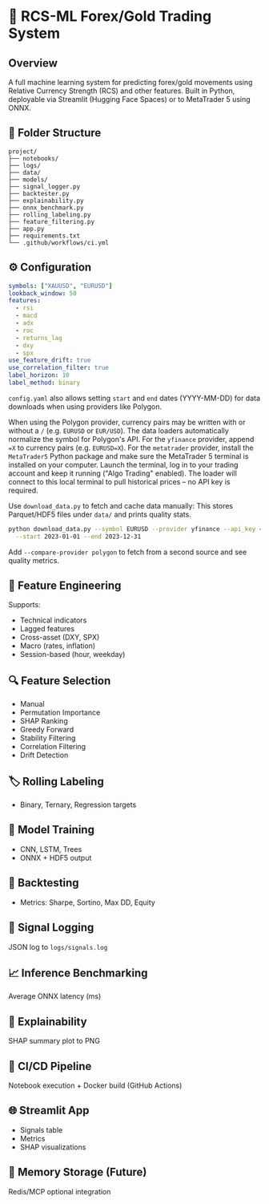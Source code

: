 # 📘 RCS-ML Forex/Gold Trading System

## Overview
A full machine learning system for predicting forex/gold movements using Relative Currency Strength (RCS) and other features. Built in Python, deployable via Streamlit (Hugging Face Spaces) or to MetaTrader 5 using ONNX.

## 📂 Folder Structure
```
project/
├── notebooks/
├── logs/
├── data/
├── models/
├── signal_logger.py
├── backtester.py
├── explainability.py
├── onnx_benchmark.py
├── rolling_labeling.py
├── feature_filtering.py
├── app.py
├── requirements.txt
└── .github/workflows/ci.yml
```

## ⚙️ Configuration
```yaml
symbols: ["XAUUSD", "EURUSD"]
lookback_window: 50
features:
  - rsi
  - macd
  - adx
  - roc
  - returns_lag
  - dxy
  - spx
use_feature_drift: true
use_correlation_filter: true
label_horizon: 10
label_method: binary
```
`config.yaml` also allows setting `start` and `end` dates (YYYY-MM-DD) for data
downloads when using providers like Polygon.

When using the Polygon provider, currency pairs may be written with or without
a `/` (e.g. `EURUSD` or `EUR/USD`). The data loaders automatically normalize
the symbol for Polygon's API. For the `yfinance` provider, append `=X` to
currency pairs (e.g. `EURUSD=X`).
For the `metatrader` provider, install the `MetaTrader5` Python package and make
sure the MetaTrader 5 terminal is installed on your computer. Launch the terminal,
log in to your trading account and keep it running ("Algo Trading" enabled). The
loader will connect to this local terminal to pull historical prices – no API key
is required.

Use `download_data.py` to fetch and cache data manually:
This stores Parquet/HDF5 files under `data/` and prints quality stats.
```bash
python download_data.py --symbol EURUSD --provider yfinance --api_key <key> \
  --start 2023-01-01 --end 2023-12-31
```
Add `--compare-provider polygon` to fetch from a second source and see quality metrics.

## 🔁 Feature Engineering
Supports:
- Technical indicators
- Lagged features
- Cross-asset (DXY, SPX)
- Macro (rates, inflation)
- Session-based (hour, weekday)

## 🔍 Feature Selection
- Manual
- Permutation Importance
- SHAP Ranking
- Greedy Forward
- Stability Filtering
- Correlation Filtering
- Drift Detection

## 🏷️ Rolling Labeling
- Binary, Ternary, Regression targets

## 🤖 Model Training
- CNN, LSTM, Trees
- ONNX + HDF5 output

## 🧪 Backtesting
- Metrics: Sharpe, Sortino, Max DD, Equity

## 📡 Signal Logging
JSON log to `logs/signals.log`

## 📈 Inference Benchmarking
Average ONNX latency (ms)

## 🔬 Explainability
SHAP summary plot to PNG

## 🧪 CI/CD Pipeline
Notebook execution + Docker build (GitHub Actions)

## 🌐 Streamlit App
- Signals table
- Metrics
- SHAP visualizations

## 🧠 Memory Storage (Future)
Redis/MCP optional integration
